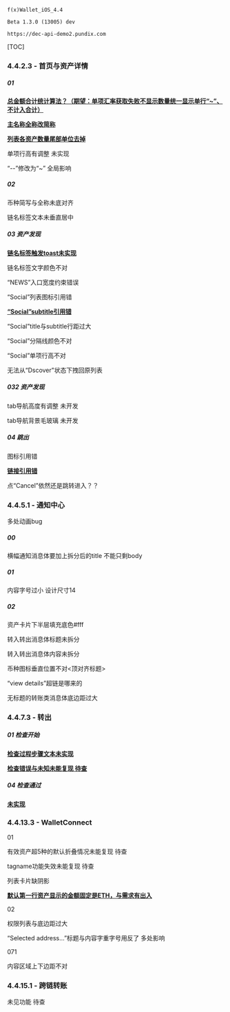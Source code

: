 ```
f(x)Wallet_iOS_4.4

Beta 1.3.0 (13005) dev

https://dec-api-demo2.pundix.com
```



[TOC]



### 4.4.2.3 - 首页与资产详情

##### 01

<u>**总金额合计统计算法？（期望：单项汇率获取失败不显示数量统一显示单行“~”、不计入合计）**</u>

**<u>主名称全称改简称</u>**

**<u>列表各资产数量尾部单位去掉</u>**

单项行高有调整 未实现

“--”修改为“~” 全局影响



##### 02

币种简写与全称未底对齐

链名标签文本未垂直居中



##### 03 资产发现

<u>**链名标签触发toast未实现**</u>

链名标签文字颜色不对

“NEWS”入口宽度约束错误

“Social”列表图标引用错

<u>**“Social”subtitle引用错**</u>

“Social”title与subtitle行距过大

“Social”分隔线颜色不对

“Social”单项行高不对

无法从“Dscover"状态下拽回原列表



##### 032 资产发现

tab导航高度有调整 未开发

tab导航背景毛玻璃 未开发



##### 04 跳出

图标引用错

**<u>链接引用错</u>**

点“Cancel”依然还是跳转进入？？



### 4.4.5.1 - 通知中心

多处动画bug



##### 00

横幅通知消息体要加上拆分后的title 不能只剩body



##### 01

内容字号过小 设计尺寸14



##### 02

资产卡片下半层填充底色#fff

转入转出消息体标题未拆分

转入转出消息体内容未拆分

币种图标垂直位置不对<顶对齐标题>

“view details”超链是哪来的

无标题的转账类消息体底边距过大



### 4.4.7.3 - 转出

##### 01 检查开始

**<u>检查过程步骤文本未实现</u>**

<u>**检查错误与未知未能复现 待查**</u>



##### 04 检查通过

**<u>未实现</u>**



### 4.4.13.3 - WalletConnect

01

有效资产超5种的默认折叠情况未能复现 待查

tagname功能失效未能复现 待查

列表卡片缺阴影

<u>**默认第一行资产显示的金额固定是ETH，与需求有出入**</u>



02

权限列表与底边距过大

“Selected address...”标题与内容字重字号用反了 多处影响



071

内容区域上下边距不对



### 4.4.15.1 - 跨链转账

未见功能 待查